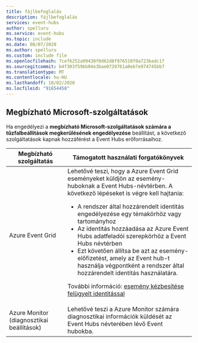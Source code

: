 ```yaml
---
title: fájlbefoglalás
description: fájlbefoglalás
services: event-hubs
author: spelluru
ms.service: event-hubs
ms.topic: include
ms.date: 08/07/2020
ms.author: spelluru
ms.custom: include file
ms.openlocfilehash: 7cef6252a99430f0d62d8f976510f0a723badc1f
ms.sourcegitcommit: b4f303f59bb04e3bae0739761a0eb7e974745bb7
ms.translationtype: MT
ms.contentlocale: hu-HU
ms.lasthandoff: 10/02/2020
ms.locfileid: "91654458"
---
```

## <a name="trusted-microsoft-services"></a>Megbízható Microsoft-szolgáltatások
Ha engedélyezi a **megbízható Microsoft-szolgáltatások számára a tűzfalbeállítások megkerülésének engedélyezése** beállítást, a következő szolgáltatások kapnak hozzáférést a Event Hubs erőforrásaihoz.

| Megbízható szolgáltatás | Támogatott használati forgatókönyvek | 
| --------------- | ------------------------- | 
| Azure Event Grid | Lehetővé teszi, hogy a Azure Event Grid eseményeket küldjön az esemény-huboknak a Event Hubs-névtérben. A következő lépéseket is végre kell hajtania: <ul><li>A rendszer által hozzárendelt identitás engedélyezése egy témakörhöz vagy tartományhoz</li><li>Az identitás hozzáadása az Azure Event Hubs adatfeladói szerepkörhöz a Event Hubs névtérben</li><li>Ezt követően állítsa be azt az esemény-előfizetést, amely az Event hub-t használja végpontként a rendszer által hozzárendelt identitás használatára.</li></ul> <p>További információ: [esemény kézbesítése felügyelt identitással](../articles/event-grid/managed-service-identity.md)</p>|
| Azure Monitor (diagnosztikai beállítások) | Lehetővé teszi a Azure Monitor számára diagnosztikai információk küldését az Event Hubs névterében lévő Event hubokba. |